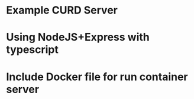# Example CURD Server
# Using NodeJS+Express with typescript
# Include Docker file for run container server

